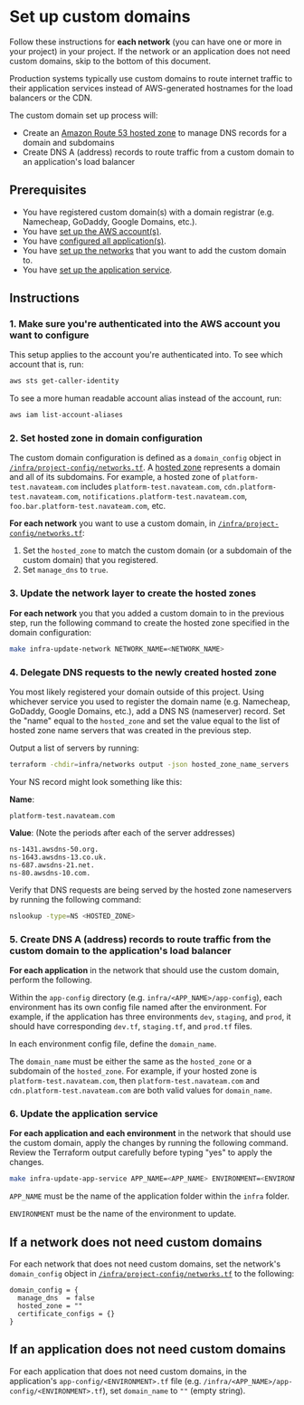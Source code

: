 # Set up custom domains

Follow these instructions for **each network** (you can have one or more in your project) in your project. If the network or an application does not need custom domains, skip to the bottom of this document.

Production systems typically use custom domains to route internet traffic to their application services instead of AWS-generated hostnames for the load balancers or the CDN.

The custom domain set up process will:

* Create an [Amazon Route 53 hosted zone](https://docs.aws.amazon.com/Route53/latest/DeveloperGuide/hosted-zones-working-with.html) to manage DNS records for a domain and subdomains
* Create DNS A (address) records to route traffic from a custom domain to an application's load balancer

## Prerequisites

* You have registered custom domain(s) with a domain registrar (e.g. Namecheap, GoDaddy, Google Domains, etc.).
* You have [set up the AWS account(s)](./set-up-aws-accounts.md).
* You have [configured all application(s)](./set-up-app-config.md).
* You have [set up the networks](./set-up-network.md) that you want to add the custom domain to.
* You have [set up the application service](./set-up-app-service.md).

## Instructions

### 1. Make sure you're authenticated into the AWS account you want to configure

This setup applies to the account you're authenticated into. To see which account that is, run:

```bash
aws sts get-caller-identity
```

To see a more human readable account alias instead of the account, run:

```bash
aws iam list-account-aliases
```

### 2. Set hosted zone in domain configuration

The custom domain configuration is defined as a `domain_config` object in [`/infra/project-config/networks.tf`](/infra/project-config/networks.tf). A [hosted zone](https://docs.aws.amazon.com/Route53/latest/DeveloperGuide/hosted-zones-working-with.html) represents a domain and all of its subdomains. For example, a hosted zone of `platform-test.navateam.com` includes `platform-test.navateam.com`, `cdn.platform-test.navateam.com`, `notifications.platform-test.navateam.com`, `foo.bar.platform-test.navateam.com`, etc.

**For each network** you want to use a custom domain, in [`/infra/project-config/networks.tf`](/infra/project-config/networks.tf):

1. Set the `hosted_zone` to match the custom domain (or a subdomain of the custom domain) that you registered.
2. Set `manage_dns` to `true`.

### 3. Update the network layer to create the hosted zones

**For each network** you that you added a custom domain to in the previous step, run the following command to create the hosted zone specified in the domain configuration:

```bash
make infra-update-network NETWORK_NAME=<NETWORK_NAME>
```

### 4. Delegate DNS requests to the newly created hosted zone

You most likely registered your domain outside of this project. Using whichever service you used to register the domain name (e.g. Namecheap, GoDaddy, Google Domains, etc.), add a DNS NS (nameserver) record. Set the "name" equal to the `hosted_zone` and set the value equal to the list of hosted zone name servers that was created in the previous step.

Output a list of servers by running:

```bash
terraform -chdir=infra/networks output -json hosted_zone_name_servers
```

Your NS record might look something like this:

**Name**:

```text
platform-test.navateam.com
```

**Value**: (Note the periods after each of the server addresses)

```text
ns-1431.awsdns-50.org.
ns-1643.awsdns-13.co.uk.
ns-687.awsdns-21.net.
ns-80.awsdns-10.com.
```

Verify that DNS requests are being served by the hosted zone nameservers by running the following command:

```bash
nslookup -type=NS <HOSTED_ZONE>
```

### 5. Create DNS A (address) records to route traffic from the custom domain to the application's load balancer

**For each application** in the network that should use the custom domain, perform the following.

Within the `app-config` directory (e.g. `infra/<APP_NAME>/app-config`), each environment has its own config file named after the environment. For example, if the application has three environments `dev`, `staging`, and `prod`, it should have corresponding `dev.tf`, `staging.tf`, and `prod.tf` files.

In each environment config file, define the `domain_name`.

The `domain_name` must be either the same as the `hosted_zone` or a subdomain of the `hosted_zone`. For example, if your hosted zone is `platform-test.navateam.com`, then `platform-test.navateam.com` and `cdn.platform-test.navateam.com` are both valid values for `domain_name`.

### 6. Update the application service

**For each application and each environment** in the network that should use the custom domain, apply the changes by running the following command. Review the Terraform output carefully before typing "yes" to apply the changes.

```bash
make infra-update-app-service APP_NAME=<APP_NAME> ENVIRONMENT=<ENVIRONMENT>
```

`APP_NAME` must be the name of the application folder within the `infra` folder.

`ENVIRONMENT` must be the name of the environment to update.

## If a network does not need custom domains

For each network that does not need custom domains, set the network's `domain_config` object in [`/infra/project-config/networks.tf`](/infra/project-config/networks.tf) to the following:

```hcl
domain_config = {
  manage_dns  = false
  hosted_zone = ""
  certificate_configs = {}
}
```

## If an application does not need custom domains

For each application that does not need custom domains, in the application's `app-config/<ENVIRONMENT>.tf` file (e.g. `/infra/<APP_NAME>/app-config/<ENVIRONMENT>.tf`), set `domain_name` to `""` (empty string).
